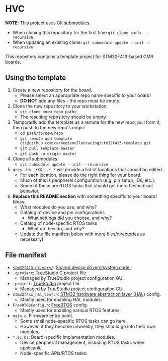 # HVC

**NOTE**: This project uses [Git submodules][submodules].
- When cloning this repository for the first time `git clone <url> --recursive`
- When updating an existing clone: `git submodule update --init --recursive`

This repository contains a template project for STM32F413-based CMR boards.

<!-- XXX Edit the title and section description for your board! -->

[submodules]: https://git-scm.com/book/en/v2/Git-Tools-Submodules

## Using the template

1. Create a new repository for the board.
    - Please select an appropriate repo name specific to your board!
    - **DO NOT** add any files - the repo must be empty.
2. Clone the new repository to your workstation:
    - `git clone <new repo path>`
    - The resulting repository should be empty.
3. Temporarily add the template as a remote for the new repo, pull from it, then
   push to the new repo's origin:
    - `cd path/to/new/repo`
    - `git remote add template git@github.com:carnegiemellonracing/stm32f413-template.git`
    - `git pull template master`
    - `git push -u origin master`
4. Clone all submodules:
    - `git submodule update --init --recursive`
5. `grep -Hn 'XXX' .* *` will provide a list of locations that should be edited.
    - For each location, please do the right thing for your board.
    - Much of this is peripheral configuration (e.g. pin setup, IDs, etc.).
    - Some of these are RTOS tasks that should get more fleshed-out behavior.
6. **Replace this README section** with something specific to your board! Ideas:
    - What modules do you use, and why?
    - Catalog of device and pin configurations
        - What settings did you choose, and why?
    - Catalog of node-specific RTOS tasks
        - What do they do, and why?
    - Update the file manifest below with more files/directories as necessary!

<!-- XXX Edit this section as described above! -->

## File manifest

- [`stm32f413-drivers/`][drivers]: [Shared device drivers/system code.][drivers]
- `.cproject`: [TrueStudio][truestudio] C project file.
    - Managed by TrueStudio project configuration GUI.
- `.project`: [TrueStudio][truestudio] project file.
    - Managed by TrueStudio project configuration GUI.
- `stm32f4xx_hal_conf.h`: [STM32 hardware abstraction layer (HAL)][hal] config.
    - Mostly used for enabling HAL modules.
- `FreeRTOSConfig.h`: [FreeRTOS][freertos] config.
    - Mostly used for enabling various RTOS features.
- `main.c`: Firmware entry point.
    - Some small node-specific RTOS tasks can go here.
    - However, if they become unwieldly, they should go into their own modules.
- `*.{c,h}`: Board-specific implementation modules.
    - Device peripheral management, including RTOS tasks when applicable.
    - Node-specific APIs/RTOS tasks.

[drivers]: https://github.com/carnegiemellonracing/stm32f413-drivers
[truestudio]: https://atollic.com/truestudio/
[hal]: https://www.st.com/en/embedded-software/stm32cubef4.html
[freertos]: https://freertos.org/


